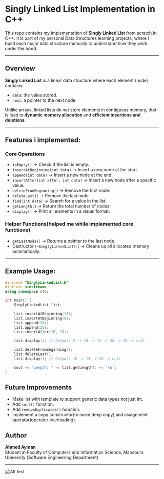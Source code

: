 # Singly Linked List Implementation in C++

This repo contains my implementation of **Singly Linked List** from scratch in C++.
It is part of my personal Data Structures learning projects, where I build each major data structure manually to understand how they work under the hood.

---

## Overview

**Singly Linked List** is a linear data structure where each element (node) contains:
- `data`: the value stored.
- `next`: a pointer to the next node.

Unlike arrays, linked lists do not store elements in contiguous memory, that is lead to **dynamic memory allocation** and **efficient insertions and deletions**.

---

## Features i implemented:

### Core Operations
- `isEmpty()` → Check if the list is empty.
- `insertAtBeginning(int data)` → Insert a new node at the start.
- `append(int data)` → Insert a new node at the end.
- `insertAfter(int after, int data)` → Insert a new node after a specific value.
- `deleteFromBeginning()` → Remove the first node.
- `deleteLast()` → Remove the last node.
- `find(int data)` → Search for a value in the list.
- `getLength()` → Return the total number of nodes.
- `display()` → Print all elements in a visual format.

### Helper Functions(helped me while implemented core functions)
- `getLastNode()` → Returns a pointer to the last node.
- Destructor (`~SinglyLinkedList()`) → Cleans up all allocated memory automatically.

---

## Example Usage:

```cpp
#include "SinglyLinkedList.h"
#include <iostream>
using namespace std;

int main() {
    SinglyLinkedList list;

    list.insertAtBeginning(10);
    list.insertAtBeginning(5);
    list.append(20);
    list.append(25);
    list.insertAfter(10, 15);

    list.display(); // Output: 5 -> 10 -> 15 -> 20 -> 25 -> null

    list.deleteFromBeginning();
    list.deleteLast();
    list.display(); // Output: 10 -> 15 -> 20 -> null

    cout << "Length: " << list.getLength() << '\n';
}
```

## Future Improvements

- Make list with template to support generic data types not just int.
- Add `sort()` function.
- Add `removeDuplicates()` function.
- Implement a copy constructor(to make deep copy) and assignment operator(operator overloading).

## Author
**Ahmed Ayman** <br>
Student at Faculty of Computers and Information Science, Mansoura University (Software Engineering Department)

---

![Alt text](https://drive.google.com/file/d/1K8QlAaCmMum1VW2fFDmT85ADxH5ciA1z/view?usp=sharing)
